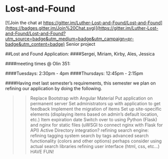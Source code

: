 # Lost-and-Found

[![Join the chat at https://gitter.im/Luther-Lost-and-Found/Lost-and-Found](https://badges.gitter.im/Join%20Chat.svg)](https://gitter.im/Luther-Lost-and-Found/Lost-and-Found?utm_source=badge&utm_medium=badge&utm_campaign=pr-badge&utm_content=badge)
Senior project

##Lost and Found Application: 
####Sergei, Miriam, Kirby, Ales, Jessica

####meeting times @ Olin 351:

####Tuesdays: 2:30pm - 4pm
####Thursdays: 12:45pm - 2:15pm

####Having met last semester’s requirements, this semester we plan on refining our application by doing the following.

>> Replace Bootstrap with Angular Material
>> Put application on permanent server
Set administrators up with application to get feedback
Implement the migration of items
Set up site-specific elements (displaying items based on admin’s default location, etc.)
Item expiration date
Switch over to using Python (Flask) and nginx for static files (uWSGI to connect nginx with Flask for API)
Active Directory integration?
refining search engine:
refining tagging system
search by tags
advanced search functionality (colors and other options)
perhaps consider using actual search libraries
refining user interface (html, css, etc…) 
HAVE FUN!
